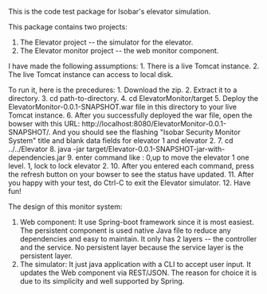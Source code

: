 This is the code test package for Isobar's elevator simulation.

This package contains two projects:
   1. The Elevator project -- the simulator for the elevator.
   2. The Elevator monitor project -- the web monitor component.
 
 
I have made the following assumptions:
    1. There is a live Tomcat instance.
    2. The live Tomcat instance can access to local disk.
    
To run it, here is the precedures:
    1. Download the zip.
    2. Extract it to a directory.
    3. cd path-to-directory.
    4. cd ElevatorMonitor/target
    5. Deploy the ElevatorMonitor-0.0.1-SNAPSHOT.war file in this directory to your live Tomcat instance.
    6. After you successfully deployed the war file, open the bowser with this URL: http://localhost:8080/ElevatorMonitor-0.0.1-SNAPSHOT/. And you should see the flashing "Isobar Security Monitor System" title and blank data fields for elevator 1 and elevator 2.
    7. cd ../../Elevator
    8. java -jar target/Elevator-0.0.1-SNAPSHOT-jar-with-dependencies.jar
    9. enter command like : 0,up to move the elevator 1 one level. 1, lock to lock elevator 2.
    10. After you entered each command, press the refresh button on your bowser to see the status have updated.
    11. After you happy with your test, do Ctrl-C to exit the Elevator simulator.
    12. Have fun!
    
The design of this monitor system:
1. Web component:
    It use Spring-boot framework since it is most easiest. The persistent component is used native Java file to reduce any dependencies and easy to maintain. It only has 2 layers -- the controller and the service. No persistent layer because the service layer is the persistent layer.
2. The simulator:
    It just java application with a CLI to accept user input. It updates the Web component via REST/JSON. The reason for choice it is due to its simplicity and well supported by Spring.       
    
